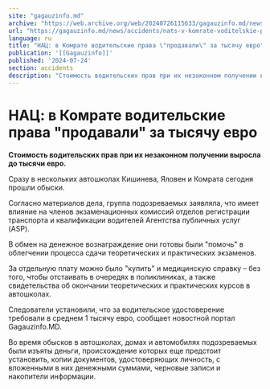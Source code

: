 ```yaml
---
site: "gagauzinfo.md"
archive: "https://web.archive.org/web/20240726115633/gagauzinfo.md/news/accidents/nats-v-komrate-voditelskie-prava-prodavali-za-tisyachu-evro"
url: "https://gagauzinfo.md/news/accidents/nats-v-komrate-voditelskie-prava-prodavali-za-tisyachu-evro"
language: ru
title: "НАЦ: в Комрате водительские права \"продавали\" за тысячу евро"
publication: '[[Gagauzinfo]]'
published: '2024-07-24'
section: accidents
description: "Стоимость водительских прав при их незаконном получении выросла до тысячи евро."
---
```


# НАЦ: в Комрате водительские права "продавали" за тысячу евро

**Стоимость водительских прав при их незаконном получении выросла до тысячи евро.**

Сразу в нескольких автошколах Кишинева, Яловен и Комрата сегодня прошли обыски.

Согласно материалов дела, группа подозреваемых заявляла, что имеет влияние на членов экзаменационных комиссий отделов регистрации транспорта и квалификации водителей Агентства публичных услуг (ASP).

В обмен на денежное вознаграждение они готовы были "помочь" в облегчении процесса сдачи теоретических и практических экзаменов.

За отдельную плату можно было "купить" и медицинскую справку – без того, чтобы отстаивать в очередях в поликлиниках, а также свидетельства об окончании теоретических и практических курсов в автошколах.

Следователи установили, что за водительское удостоверение требовали в среднем 1 тысячу евро, сообщает новостной портал Gagauzinfo.MD.

Во время обысков в автошколах, домах и автомобилях подозреваемых были изъяты деньги, происхождение которых еще предстоит установить, копии документов, удостоверяющих личность, с вложенными в них денежными суммами, черновые записи и накопители информации.